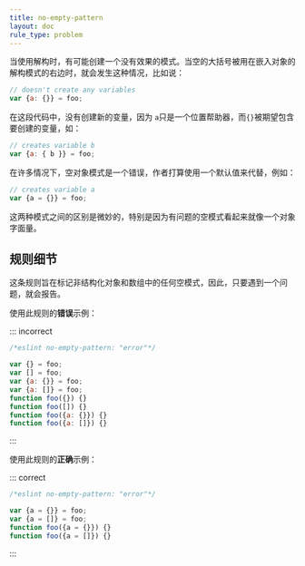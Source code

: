 ```yaml
---
title: no-empty-pattern
layout: doc
rule_type: problem
---
```


当使用解构时，有可能创建一个没有效果的模式。当空的大括号被用在嵌入对象的解构模式的右边时，就会发生这种情况，比如说：

```js
// doesn't create any variables
var {a: {}} = foo;
```

在这段代码中，没有创建新的变量，因为 `a`只是一个位置帮助器，而`{}`被期望包含要创建的变量，如：

```js
// creates variable b
var {a: { b }} = foo;
```

在许多情况下，空对象模式是一个错误，作者打算使用一个默认值来代替，例如：

```js
// creates variable a
var {a = {}} = foo;
```

这两种模式之间的区别是微妙的，特别是因为有问题的空模式看起来就像一个对象字面量。

## 规则细节

这条规则旨在标记非结构化对象和数组中的任何空模式，因此，只要遇到一个问题，就会报告。

使用此规则的**错误**示例：

::: incorrect

```js
/*eslint no-empty-pattern: "error"*/

var {} = foo;
var [] = foo;
var {a: {}} = foo;
var {a: []} = foo;
function foo({}) {}
function foo([]) {}
function foo({a: {}}) {}
function foo({a: []}) {}
```

:::

使用此规则的**正确**示例：

::: correct

```js
/*eslint no-empty-pattern: "error"*/

var {a = {}} = foo;
var {a = []} = foo;
function foo({a = {}}) {}
function foo({a = []}) {}
```

:::
